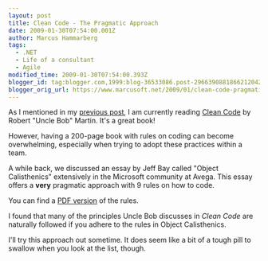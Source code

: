 ```yaml
---
layout: post
title: Clean Code - The Pragmatic Approach
date: 2009-01-30T07:54:00.001Z
author: Marcus Hammarberg
tags:
  - .NET
  - Life of a consultant
  - Agile
modified_time: 2009-01-30T07:54:00.393Z
blogger_id: tag:blogger.com,1999:blog-36533086.post-2966390881866212042
blogger_orig_url: https://www.marcusoft.net/2009/01/clean-code-pragmatic-approach.html
---
```


As I mentioned in my [previous post](https://www.marcusoft.net/2009/01/last-day-new-chapter.html), I am currently reading [Clean Code](http://www.amazon.com/Clean-Code-Handbook-Software-Craftsmanship/dp/0132350882) by Robert "Uncle Bob" Martin. It's a great book!

However, having a 200-page book with rules on coding can become overwhelming, especially when trying to adopt these practices within a team.

A while back, we discussed an essay by Jeff Bay called "Object Calisthenics" extensively in the Microsoft community at Avega. This essay offers a **very** pragmatic approach with 9 rules on how to code.

You can find a [PDF version](http://milano-xpug.pbwiki.com/f/10080616-extreme-oop.pdf) of the rules.

I found that many of the principles Uncle Bob discusses in *Clean Code* are naturally followed if you adhere to the rules in Object Calisthenics.

I'll try this approach out sometime. It does seem like a bit of a tough pill to swallow when you look at the list, though.
